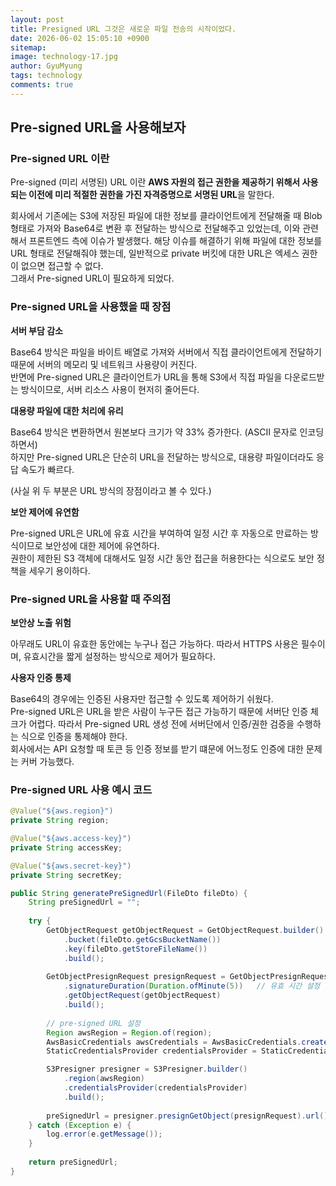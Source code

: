```yaml
---
layout:	post
title: Presigned URL 그것은 새로운 파일 전송의 시작이었다.
date: 2026-06-02 15:05:10 +0900
sitemap:
image: technology-17.jpg
author: GyuMyung
tags: technology
comments: true
---
```


## Pre-signed URL을 사용해보자
### Pre-signed URL 이란
Pre-signed (미리 서명된) URL 이란 **AWS 자원의 접근 권한을 제공하기 위해서 사용되는 이전에 미리 적절한 권한을 가진 자격증명으로 서명된 URL**을 말한다.

회사에서 기존에는 S3에 저장된 파일에 대한 정보를 클라이언트에게 전달해줄 때 Blob 형태로 가져와 Base64로 변환 후 전달하는 방식으로 전달해주고 있었는데, 이와 관련해서 프론트엔드 측에 이슈가 발생했다. 해당 이슈를 해결하기 위해 파일에 대한 정보를 URL 형태로 전달해줘야 했는데, 일반적으로 private 버킷에 대한 URL은 엑세스 권한이 없으면 접근할 수 없다.<br/>
그래서 Pre-signed URL이 필요하게 되었다.

### Pre-signed URL을 사용했을 때 장점
**서버 부담 감소**

Base64 방식은 파일을 바이트 배열로 가져와 서버에서 직접 클라이언트에게 전달하기 때문에 서버의 메모리 및 네트워크 사용량이 커진다.<br/>
반면에 Pre-signed URL은 클라이언트가 URL을 통해 S3에서 직접 파일을 다운로드받는 방식이므로, 서버 리소스 사용이 현저히 줄어든다.

**대용량 파일에 대한 처리에 유리**

Base64 방식은 변환하면서 원본보다 크기가 약 33% 증가한다. (ASCII 문자로 인코딩하면서)<br/>
하지만 Pre-signed URL은 단순히 URL을 전달하는 방식으로, 대용량 파일이더라도 응답 속도가 빠르다.

(사실 위 두 부분은 URL 방식의 장점이라고 볼 수 있다.)

**보안 제어에 유연함**

Pre-signed URL은 URL에 유효 시간을 부여하여 일정 시간 후 자동으로 만료하는 방식이므로 보안성에 대한 제어에 유연하다.<br/>
권한이 제한된 S3 객체에 대해서도 일정 시간 동안 접근을 허용한다는 식으로도 보안 정책을 세우기 용이하다.

### Pre-signed URL을 사용할 때 주의점
**보안상 노출 위험**

아무래도 URL이 유효한 동안에는 누구나 접근 가능하다. 따라서 HTTPS 사용은 필수이며, 유효시간을 짧게 설정하는 방식으로 제어가 필요하다.

**사용자 인증 통제**

Base64의 경우에는 인증된 사용자만 접근할 수 있도록 제어하기 쉬웠다.<br/>
Pre-signed URL은 URL을 받은 사람이 누구든 접근 가능하기 때문에 서버단 인증 체크가 어렵다. 따라서 Pre-signed URL 생성 전에 서버단에서 인증/권한 검증을 수행하는 식으로 인증을 통제해야 한다.<br/>
회사에서는 API 요청할 때 토큰 등 인증 정보를 받기 떄문에 어느정도 인증에 대한 문제는 커버 가능했다.

### Pre-signed URL 사용 예시 코드
```java
@Value("${aws.region}")
private String region;

@Value("${aws.access-key}")
private String accessKey;

@Value("${aws.secret-key}")
private String secretKey;

public String generatePreSignedUrl(FileDto fileDto) {
    String preSignedUrl = "";
    
    try {
        GetObjectRequest getObjectRequest = GetObjectRequest.builder()
            .bucket(fileDto.getGcsBucketName())
            .key(fileDto.getStoreFileName())
            .build();
        
        GetObjectPresignRequest presignRequest = GetObjectPresignRequest.builder()
            .signatureDuration(Duration.ofMinute(5))   // 유효 시간 설정
            .getObjectRequest(getObjectRequest)
            .build();
        
        // pre-signed URL 설정
        Region awsRegion = Region.of(region);
        AwsBasicCredentials awsCredentials = AwsBasicCredentials.create(accessKey, secretKey);
        StaticCredentialsProvider credentialsProvider = StaticCredentialsProvider.create(awsCredentials);

        S3Presigner presigner = S3Presigner.builder()
            .region(awsRegion)
            .credentialsProvider(credentialsProvider)
            .build();
        
        preSignedUrl = presigner.presignGetObject(presignRequest).url().toString();
    } catch (Exception e) {
        log.error(e.getMessage());
    }
    
    return preSignedUrl;
}
```

